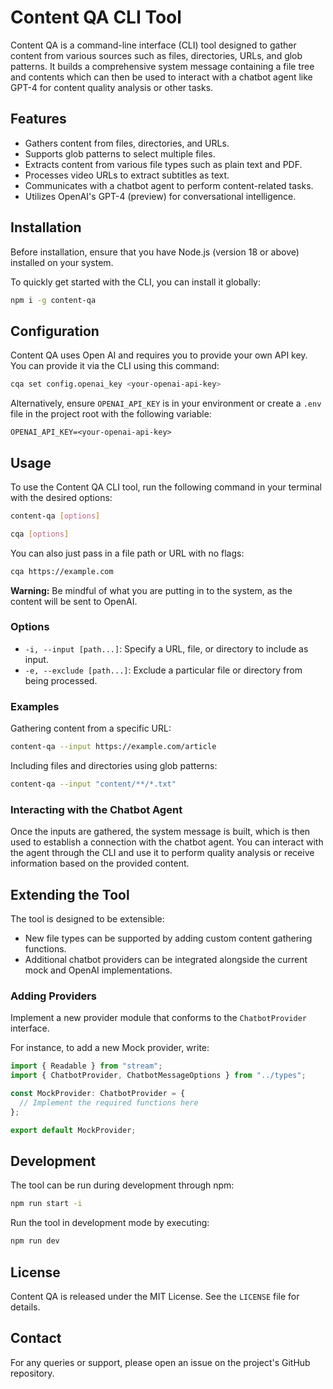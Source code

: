 # Content QA CLI Tool

Content QA is a command-line interface (CLI) tool designed to gather content from various sources such as files, directories, URLs, and glob patterns. It builds a comprehensive system message containing a file tree and contents which can then be used to interact with a chatbot agent like GPT-4 for content quality analysis or other tasks.

## Features

- Gathers content from files, directories, and URLs.
- Supports glob patterns to select multiple files.
- Extracts content from various file types such as plain text and PDF.
- Processes video URLs to extract subtitles as text.
- Communicates with a chatbot agent to perform content-related tasks.
- Utilizes OpenAI's GPT-4 (preview) for conversational intelligence.

## Installation

Before installation, ensure that you have Node.js (version 18 or above) installed on your system.

To quickly get started with the CLI, you can install it globally:

```bash
npm i -g content-qa
```

## Configuration

Content QA uses Open AI and requires you to provide your own API key. You can provide it via the CLI using this command:

```bash
cqa set config.openai_key <your-openai-api-key>
```

Alternatively, ensure `OPENAI_API_KEY` is in your environment or create a `.env` file in the project root with the following variable:

```dotenv
OPENAI_API_KEY=<your-openai-api-key>
```

## Usage

To use the Content QA CLI tool, run the following command in your terminal with the desired options:

```bash
content-qa [options]

cqa [options]
```

You can also just pass in a file path or URL with no flags:

```bash
cqa https://example.com
```

**Warning:** Be mindful of what you are putting in to the system, as the content will be sent to OpenAI.

### Options

- `-i, --input [path...]`: Specify a URL, file, or directory to include as input.
- `-e, --exclude [path...]`: Exclude a particular file or directory from being processed.

### Examples

Gathering content from a specific URL:

```bash
content-qa --input https://example.com/article
```

Including files and directories using glob patterns:

```bash
content-qa --input "content/**/*.txt"
```

### Interacting with the Chatbot Agent

Once the inputs are gathered, the system message is built, which is then used to establish a connection with the chatbot agent. You can interact with the agent through the CLI and use it to perform quality analysis or receive information based on the provided content.

## Extending the Tool

The tool is designed to be extensible:

- New file types can be supported by adding custom content gathering functions.
- Additional chatbot providers can be integrated alongside the current mock and OpenAI implementations.

### Adding Providers

Implement a new provider module that conforms to the `ChatbotProvider` interface.

For instance, to add a new Mock provider, write:

```typescript
import { Readable } from "stream";
import { ChatbotProvider, ChatbotMessageOptions } from "../types";

const MockProvider: ChatbotProvider = {
  // Implement the required functions here
};

export default MockProvider;
```

## Development

The tool can be run during development through npm:

```bash
npm run start -i 
```

Run the tool in development mode by executing:

```bash
npm run dev
```

## License

Content QA is released under the MIT License. See the `LICENSE` file for details. 

## Contact

For any queries or support, please open an issue on the project's GitHub repository.